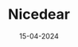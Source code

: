 ---
title: 'Nicedear'
date: "15-04-2024"
description: "A random avatar generator for your website or app: a dicebear alternative."
draft: true
---